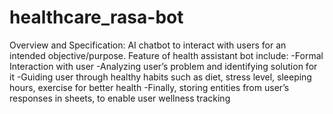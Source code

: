 # healthcare_rasa-bot
Overview and Specification:
AI chatbot to interact with users for an intended objective/purpose. 
Feature of health assistant bot include:
-Formal Interaction with user
-Analyzing user’s problem and identifying solution for it
-Guiding user through healthy habits such as diet, stress level, sleeping hours, exercise for better health
-Finally, storing entities from user’s responses in sheets, to enable user wellness tracking
